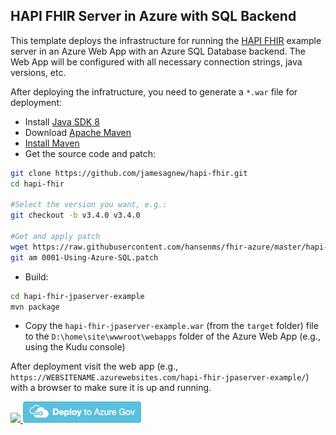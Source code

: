 HAPI FHIR Server in Azure with SQL Backend
--------------------------------------------------------------

This template deploys the infrastructure for running the [HAPI FHIR](http://hapifhir.io/) example server in an Azure Web App with an Azure SQL Database backend. The Web App will be configured with all necessary connection strings, java versions, etc. 

After deploying the infratructure, you need to generate a `*.war` file for deployment:

* Install [Java SDK 8](http://www.oracle.com/technetwork/java/javase/downloads/jdk8-downloads-2133151.html)
* Download [Apache Maven](https://maven.apache.org/download.cgi)
* [Install Maven](https://maven.apache.org/install)
* Get the source code and patch:
```bash
git clone https://github.com/jamesagnew/hapi-fhir.git
cd hapi-fhir

#Select the version you want, e.g.:
git checkout -b v3.4.0 v3.4.0

#Get and apply patch
wget https://raw.githubusercontent.com/hansenms/fhir-azure/master/hapi-fhir-sql/0001-Using-Azure-SQL.patch
git am 0001-Using-Azure-SQL.patch
```
* Build:
```bash
cd hapi-fhir-jpaserver-example
mvn package
```
* Copy the `hapi-fhir-jpaserver-example.war` (from the `target` folder) file to the `D:\home\site\wwwroot\webapps` folder of the Azure Web App (e.g., using the Kudu console)


After deployment visit the web app (e.g., `https://WEBSITENAME.azurewebsites.com/hapi-fhir-jpaserver-example/`) with a browser to make sure it is up and running.


<a href="https://transmogrify.azurewebsites.net/hapi-fhir-sql/azuredeploy.json" target="_blank">
    <img src="http://azuredeploy.net/deploybutton.png"/>
</a>

<a href="https://transmogrify.azurewebsites.net/hapi-fhir-sql/azuredeploy.json?environment=gov" target="_blank">
<img src="https://raw.githubusercontent.com/Azure/azure-quickstart-templates/master/1-CONTRIBUTION-GUIDE/images/deploytoazuregov.png"
</a>
